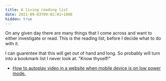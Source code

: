 ```yaml
---
title: A living reading list
date: 2021-09-03T09:02:01+1000
hidden: true
---
```

On any given day there are many things that I come across and want to either investigate or read. This is the reading list, before I decide what to do with it.

I can guarentee that this will get out of hand and long. So probably will turn into a bookmark list I never look at. "Know thyself!"

* [How to autoplay video in a website when mobile device is on low power mode.](https://shaktisinghcheema.com/how-to-autoplay-video-on-mobile-devices-on-low-power-mode/)